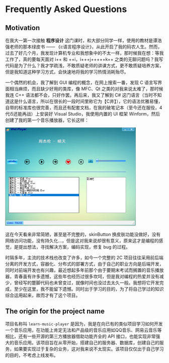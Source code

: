 # Frequently Asked Questions

## Motivation

在我大一第一次接触 **程序设计** 这门课时，和大部分同学一样，使用的教材是谭浩强老师的那本绿皮书 —— 《c语言程序设计》，从此开启了我的码农人生。然而，过去了好几个月，我发现计算机专业和我想象中的不太一样，那时候我在想：等我工作了，真的要每天面对 i++ 和 ++i，i+++j+++++k++ 之类的无聊问题吗？我写代码是为了什么？我才学疏浅，不敢质疑老师的讲课方式，更不敢质疑培养方案，但是我知道这种学习方式，会快速地将我的学习热情消耗殆尽。

一个偶然的机会，我了解到 GUI 编程的概念，在网上搜索一番，发现 C 语言写界面相当麻烦，而且缺少好用的类库，像 MFC、Qt 之类的对我来说太难了，那时候我连 C++ 语法都不会，只好作罢。再后来，我又了解到 C# 这门语言（当时不知道这是什么语言，所以在很长的一段时间里称它为【C井】），它的语法优雅易懂，自带的标准库也很完善，而且还有配套文档，在我的破笔记本（至今还在服役，4代i5还能再战）上安装好 Visual Studio，我使用内置的 UI 框架 Winform，然后创建了我的第一个音乐播放器，它长这样：

<img src="assets/wel-player.png" style="zoom:50%;" />

这在今天看来非常简陋，甚至是不完整的，skinButton 换皮肤功能没做好，没有网络访问功能，没有持久化...，但是这对我来说却很有意义，原来这才是编程的感觉，是提出想法，寻找解决方案，编码实现，修复 bug 的过程。

时隔多年，主流的技术栈也改变了许多，如今一个完整的 2C 项目往往采用前后端分离的开发方式，容器化、分布式的部署方式，由于自己的职业方向是后端开发，同时对前端开发也有兴趣，最近想起多年前那个由于要期末考试而搁置的音乐播放器，青春虽有许多遗憾，这些年也经历过很多坎坷，但是我对编程的热爱并没有减少，曾经写的蹩脚代码也未曾变过，就像时间也没过去太久一般。我想将它开发完成，至少在这里，我不能留下遗憾。同时出于学习的目的，为了将自己学过的知识综合运用起来，故而才有了这个项目。

## The origin for the project name

项目名称叫 `learn-music-player` 是因为，我是在向已有的类似项目学习如何开发一个音乐应用，在功能上肯定无法和产品级的音乐应用如QQ音乐、网易云音乐等相比，还有一些开源的第三方播放器借助功能齐全的 API 接口，也能实现非常强大的音乐应用。该项目旨在从零开始，搭建自己的服务器、数据库，创建自己的服务，如果要实现过于复杂的业务，这对我来说不太现实。该项目仅仅出于自己学习的目的，不考虑上线发布。
